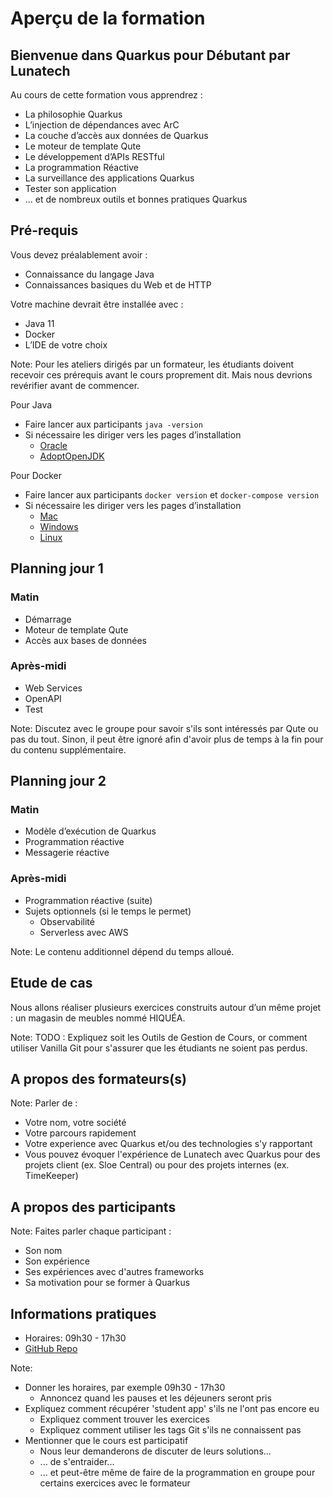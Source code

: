 # Aperçu de la formation


## Bienvenue dans Quarkus pour Débutant par Lunatech

Au cours de cette formation vous apprendrez :

* La philosophie Quarkus
* L’injection de dépendances avec ArC
* La couche d’accès aux données de Quarkus
* Le moteur de template Qute
* Le développement d’APIs RESTful
* La programmation Réactive
* La surveillance des applications Quarkus
* Tester son application
* ... et de nombreux outils et bonnes pratiques Quarkus


## Pré-requis

Vous devez préalablement avoir :

* Connaissance du langage Java
* Connaissances basiques du Web et de HTTP

Votre machine devrait être installée avec :

* Java 11
* Docker
* L’IDE de votre choix

Note:
Pour les ateliers dirigés par un formateur, les étudiants doivent recevoir ces prérequis avant le cours proprement dit. Mais nous devrions revérifier avant de commencer.

Pour Java
* Faire lancer aux participants `java -version`
* Si nécessaire les diriger vers les pages d’installation
    * [Oracle](https://docs.oracle.com/en/java/javase/11/install/overview-jdk-installation.html)
    * [AdoptOpenJDK](https://adoptopenjdk.net/installation.html)

Pour Docker
* Faire lancer aux participants `docker version` et `docker-compose version`
* Si nécessaire les diriger vers les pages d’installation
    * [Mac](https://docs.docker.com/docker-for-mac/install/)
    * [Windows](https://docs.docker.com/docker-for-windows/install/)
    * [Linux](https://docs.docker.com/engine/install/)


## Planning jour 1

### Matin

* Démarrage
* Moteur de template Qute
* Accès aux bases de données

### Après-midi

* Web Services
* OpenAPI
* Test

Note:
Discutez avec le groupe pour savoir s'ils sont intéressés par Qute ou pas du tout. Sinon, il peut être ignoré afin d'avoir plus de temps à la fin pour du contenu supplémentaire.


## Planning jour 2

### Matin

* Modèle d’exécution de Quarkus
* Programmation réactive
* Messagerie réactive

### Après-midi

* Programmation réactive (suite)
* Sujets optionnels (si le temps le permet)
    * Observabilité
    * Serverless avec AWS

Note:
Le contenu additionnel dépend du temps alloué.


## Etude de cas

Nous allons réaliser plusieurs exercices construits autour d’un même projet : un magasin de meubles nommé HIQUÉA.

Note:
TODO : Expliquez soit les Outils de Gestion de Cours, or comment utiliser Vanilla Git pour s'assurer que les étudiants ne soient pas perdus.

## A propos des formateurs(s)

Note:
Parler de :
* Votre nom, votre société
* Votre parcours rapidement
* Votre experience avec Quarkus et/ou des technologies s'y rapportant
* Vous pouvez évoquer l'expérience de Lunatech avec Quarkus pour des projets client (ex. Sloe Central) ou pour des projets internes (ex. TimeKeeper)


## A propos des participants

Note:
Faites parler chaque participant :
* Son nom
* Son expérience
* Ses expériences avec d'autres frameworks
* Sa motivation pour se former à Quarkus


## Informations pratiques

* Horaires: 09h30 - 17h30
* [GitHub Repo](https://github.com/lunatech-labs/lunatech-beginner-quarkus-course-student-app)

Note:
* Donner les horaires, par exemple 09h30 - 17h30
    * Annoncez quand les pauses et les déjeuners seront pris
* Expliquez comment récupérer 'student app' s'ils ne l'ont pas encore eu
    * Expliquez comment trouver les exercices
    * Expliquez comment utiliser les tags Git s'ils ne connaissent pas
* Mentionner que le cours est participatif
    * Nous leur demanderons de discuter de leurs solutions...
    * ... de s'entraider...
    * ... et peut-être même de faire de la programmation en groupe pour certains exercices avec le formateur
